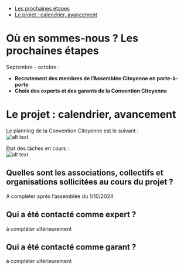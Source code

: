 - [Les prochaines étapes](#où-en-sommes-nous-?-les-prochaines-étapes)
- [Le projet : calendrier, avancement](#le-projet-:-calendrier,-avancement)


# Où en sommes-nous ? Les prochaines étapes

Septembre \- octobre :

* **Recrutement des membres de l’Assemblée Citoyenne en porte-à-porte**  
* **Choix des experts et des garants de la Convention Citoyenne**


# Le projet : calendrier, avancement

Le planning de la Convention Citoyenne est le suivant :  
![alt text](https://github.com/archipelcitoyen/convcitoyenne_mobilites_se/blob/main/schemacc.jpg?raw=true)

État des tâches en cours :  
![alt text](https://github.com/archipelcitoyen/convcitoyenne_mobilites_se/blob/main/fresquechrono.png?raw=true)


## Quelles sont les associations, collectifs et organisations sollicitées au cours du projet ?

A compléter après l’assemblée du 1/10/2024

## Qui a été contacté comme expert ?

à compléter ultérieurement

## Qui a été contacté comme garant ?

à compléter ultérieurement




